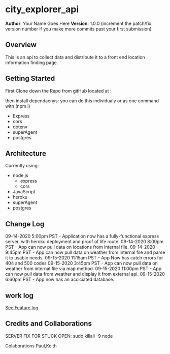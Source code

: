 # city_explorer_api

**Author**: Your Name Goes Here
**Version**: 1.0.0 (increment the patch/fix version number if you make more commits past your first submission)

## Overview

This is an api to collect data and distribute it to a front end location information finding page.

## Getting Started

First Clone down the Repo from gitHub located at :

then install dependacnys:
you can do this individualy or as one command witn (npm i)

* Express
* cors
* dotenv
* superAgent
* postgres

## Architecture

Currently using:

* node.js
  * express
  * cors
* JavaScript
* heroku
* superAgent
* postgres

## Change Log

09-14-2020 5:00pm PST - Application now has a fully-functional express server, with heroku deployment and proof of life route.
09-14-2020 8:00pm PST - App can now pull data on locations from internal file.
09-14-2020 9:45pm PST - App can now pull data on weather from internal file and parse it to usable needs.
09-15-2020 11:15am PST - App Now has catch errors for 404 and 500 codes
09-15-2020 3:45pm PST - App can now pull data on weather from internal file via map method.
09-15-2020 11:00pm PST - App can now pull data from weather and display it from external api.
09-15-2020 6:60pm PST - App now has an acciciated database.

## work log

[See Feature log](worklog.md)

## Credits and Collaborations

SERVER FIX FOR STUCK OPEN:
sudo killall -9 node

Colaborations Paul,Keith
